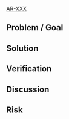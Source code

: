  <!-- complete PR will include (as appropriate):
  * Code Changes
  * Unit Tests
  * Documentation
-->

<!-- Replace XXX with the number of the JIRA ticket. -->
[AR-XXX](https://bits.bazaarvoice.com/jira/browse/AR-XXX)

## Problem / Goal


## Solution


## Verification

<!--
These steps are to be used by the Code reviwers and QA.
Please ensure you give a step by step instructions to carry out testing for this PR, 
including any setup for the repo, or clean up steps like remove node module as well as 
how to deploy if running the test in dev or if in local.
-->

<!-- Include a TODO checklist here if you are not done yet. -->

<!--
  Do an initial code review yourself.
  Leave comments at particularly noteworthy risk sections,
  places where you'd especially like feedback,
  and other places you think the reviewer should focus.
-->

## Discussion

## Risk
